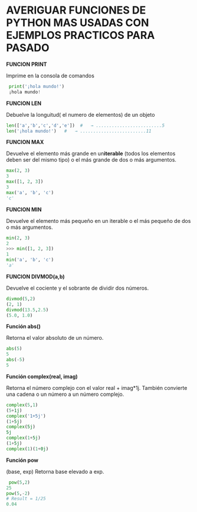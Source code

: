# AVERIGUAR FUNCIONES DE PYTHON MAS USADAS CON EJEMPLOS  PRACTICOS   PARA    PASADO
 **FUNCION PRINT**

  Imprime en la consola de comandos
  ```python
   print('¡hola mundo!')
   ¡hola mundo!
  ```
  **FUNCION LEN**

  Debuelve la longuitud( el numero de elementos) de un objeto
  ```python
  len(['a','b','c','d','e'])  #   → .........................5
  len('¡hola mundo!')   #   → .........................11  
  ```
 **FUNCION MAX**

Devuelve el elemento más grande en un**iterable** (todos los elementos deben ser del mismo tipo) o el más grande de dos o más argumentos.
```PYTHON
max(2, 3)
3
max([1, 2, 3])
3
max('a', 'b', 'c')
'c'
```

**FUNCION MIN**

Devuelve el elemento más pequeño en un iterable o el más pequeño de dos o más argumentos.
```PYTHON
min(2, 3)
2
>>> min([1, 2, 3])
1
min('a', 'b', 'c')
'a'
```

**FUNCION DIVMOD(a,b)**


Devuelve el cociente y el sobrante de dividir dos números.
```python
divmod(5,2)
(2, 1)
divmod(13.5,2.5)
(5.0, 1.0)
```


**Función abs()**

Retorna el valor absoluto de un número.
```python
abs(5)
5
abs(-5)
5
```


 **Función complex(real, imag)**

Retorna el número complejo con el valor real + imag*1j. También convierte una cadena o un número a un número complejo.
```python
complex(5,1)
(5+1j)
complex('1+5j')
(1+5j)
complex(5j)
5j
complex(1+5j)
(1+5j)
complex(1)(1+0j)
```


**Función pow** 

(base, exp)
Retorna base elevado a exp.

```PYTHON
 pow(5,2)
25
pow(5,-2)
# Result = 1/25
0.04

```

